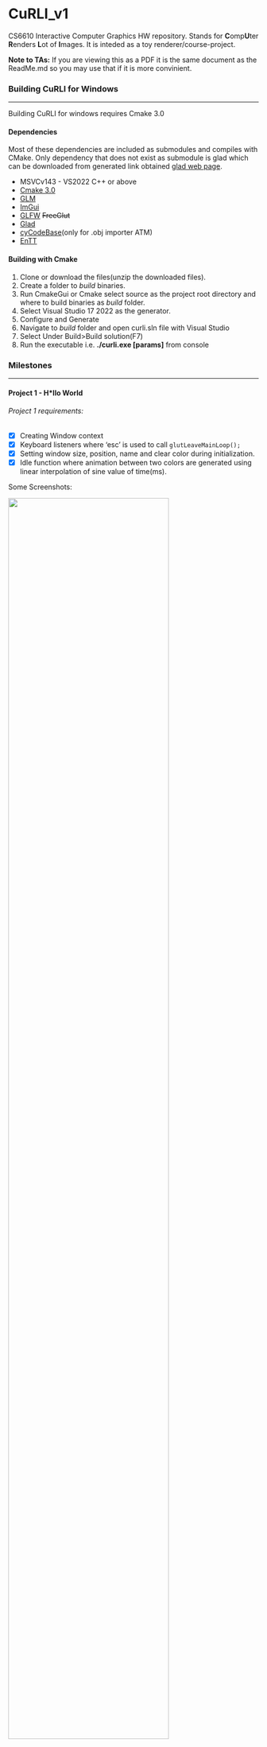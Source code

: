 # CuRLI_v1
CS6610 Interactive Computer Graphics HW repository. Stands for **C**omp**U**ter **R**enders **L**ot of **I**mages. It is inteded as a toy renderer/course-project.

**Note to TAs:** If you are viewing this as a PDF it is the same document as the ReadMe.md so you may use that if it is more convinient. 


### Building CuRLI for Windows
---
Building CuRLI for windows requires Cmake 3.0
#### Dependencies 
Most of these dependencies are included as submodules and compiles with CMake. Only dependency that does not exist as submodule is glad which can be downloaded from generated link obtained [glad web page](https://glad.dav1d.de/).
- MSVCv143 - VS2022 C++ or above
- [Cmake 3.0](https://cmake.org/)
- [GLM](https://github.com/g-truc/glm)
- [ImGui](https://github.com/ocornut/imgui)
- [GLFW](https://github.com/glfw/glfw) ~~FreeGlut~~
- [Glad](https://glad.dav1d.de/#language=c&specification=gl&api=gl%3D4.6&api=gles1%3Dnone&api=gles2%3Dnone&api=glsc2%3Dnone&profile=compatibility&loader=on)
- [cyCodeBase](http://www.cemyuksel.com/cyCodeBase/)(only for .obj importer ATM)
- [EnTT](https://github.com/skypjack/entt)

#### Building with Cmake
1. Clone or download the files(unzip the downloaded files).
2. Create a folder to *build* binaries.
3. Run CmakeGui or Cmake select source as the project root directory and where to build binaries as *build* folder.
4. Select Visual Studio 17 2022 as the generator.
5. Configure and Generate
6. Navigate to *build* folder and open curli.sln file with Visual Studio
7. Select Under Build>Build solution(F7)
8. Run the executable i.e. **./curli.exe [params]** from console

### Milestones
---
#### Project 1 - H*llo World
###### Project 1 requirements:
- [x] Creating Window context
- [x] Keyboard listeners where ‘esc’ is used to call `glutLeaveMainLoop();`
- [x] Setting window size, position, name and clear color during initialization.
- [x] Idle function where animation between two colors are generated using linear interpolation of sine value of time(ms).
  
Some Screenshots:

<img src="./images/pr1_1.jpg" width=80%>
<img src="./images/pr1_2.jpg" width=80%>

---

#### Project 2 - Transformations
###### Project 2 requirements:
- [x] Integrated `cyTriMesh` class to load .obj files from console arguments. Now path to a .obj mesh needs to be given to executable as the first argument as follows: `./curli.exe path/to/mesh`
- [x] Implemented very simple shaders (/assets/shaders/simple/...) to transform and render vertex points in a constant single color as `GL_POINTS`.
- [x] Implemented tarball controlled lookAt camera where `left mouse button + drag` adjusts two angles of the camera and `right mouse button + drag` adjusts the distance of the camera to *center*.
- [x] Programmed a Imgui window and keyboard shortcuts that allows reloading(`F5`) and recompiling(`F6`) of the shader files. This means that one can edit shader files after curli launches, pressing F5 and F6 will use the edited shaders if compilation is successful.
- [x] Imgui window also includes a button that recenters camera(`F1`) to the mesh center point.
- [x] Pressing `P` also lets user switch between orthographic and perspective projection types.
###### Additional Features:
- [Curiously recurring template pattern](https://en.cppreference.com/w/cpp/language/crtp) has been utulized to have staged renderers and application.
    - Application stages are: `Initialize()`, `Render()`, `DrawGui()`, `Terminate()`.Render and DrawGui are called in a render loop. 
  - Each renderer `A` that implements base class `Renderer<A>` will need to override `Start()` `PreUpdate()` `Update()` and `End()`. These functions are called on various stages of the application allowing custimizable renderers to be written.
- Also programmed a simple event dispatcher system which gets the input&windowing events by `glfw` to be queued. The queued event is resolved in render loop.
  - Each renderer has the option to override certain event calls dispatched by the system if the fuctions are overriden they are called by the `dispatchEvent()`
- Inside `PreUpdate()` function of this projects renderer (`TeapotRenderer`) I set the model matrix of the teapot to a rotation matrix that updates the angle over time. This causes teapot to revolve around itself.

Some Screenshots:

<img src="./images/pr2_1.png" width=80%>
<img src="./images/pr2_2.png" width=80%>

---
#### Project 3 - Shading
###### Project 3 requirements:
- [x] Displayed triangles instead of points
- [x] Uploaded and transforming vertex normals using inverse transpose of model view matrix
- [x] Imlemented Blinn-Phong shading in view space using half angles.
- [x] Added orbital controls to the first point light source inserted into the scene.
###### Additional Features:
- Integrated EnTT --- an entity-component system.
  - Using EnTT several components have been developed:
    - `CLight`: Illuminates the scene currently only as point light but soon other types will be implemented.
    - `CTransform`: A transform component that is traditionally used to generate model matrices for shaders
    - `CTriMesh`: Wrapper for cyTriMesh allows entities to have geometry
    - `CVertexArrayObject`: Allows geometry to be drawn using bound VBOs and EBO(optional). Automaticly handles and selects which draw calls to make.
- Implemented `OpenGLProgram` abstraction which alows convenience binding shaders and uploading uniforms.
- Using the ECS I let shaders render multiple light sources over multiple objects.

Some Screenshots:

<img src="./images/pr3_1.png" width=80%>
<img src="./images/pr3_2.png" width=80%>

---
#### Physically Based Animation - Assignment 1
###### A simple one-particle system:
- [x] Rendering and shading 3D sphere as a particle.
- [x] `LShift + Mouse drag` can interactively apply force.
- [x] 3D arrow as force vector indicator.
- [x] Programmable VelocityField2D component with respective UI to add/remove from the scene.
- [x] Programmable ForceField2D component with respective UI to add/remove from the scene.
- [x] Euler integrator (explicit or implicit) and its selection UI.
- [x] BoundingBox class with VertexArrayObject component so it can be drawn as GL_LINES.

Some Screenshots:

<img src="./images/pra1_1.png" width=80%>

#### Project 4 - Textures
###### Project 4 requirements:
- [X] Load and parse .mtl files associated with .obj files.
- [X] Load and decode .png files as textures.
- [X] Use cmdline to read .obj files 
  - Usage `-model --path ../path/to/your.obj`
  - Appending `--rb` after `-model` tag attaches `CRigidBody` component to the model which includes this object in WIP physics events.
- [X] Display textures properly on the object.
- [x] Include the specular texture, specified in the mtl file, for adjusting the specular color of the object.

###### Additional Features:
- Improved UI using ImGUI and EnTT.
  - Now scene objects are displayed in a list.
  - Selecting an object from a list allows user to see different components attached to the object.
- Using the Top menu bar user can load .obj files.
  - `File>import .obj file`
- Again using the top menu bar user can add components to the selected scene object.
  - Under `Edit > Attach component`
- User can also create empty entities to attach objects to it using `Edit>Create Entity`


Some Screenshots:

<img src="./images/pr4_1.png" width=80%>
<img src="./images/pr4_2.png" width=80%>

#### Project 5 - Render Buffers
###### Project 5 requirements:
- [X] Loads and parses `.obj` files as command-line arguments.
   - Usage `-model --path ../path/to/your.obj`
   - For this specific example to work call the program with a plane.obj file provided inside assets. I have set up a scene for easy grading
- [X] The objects are rendered with the textures coupled with their `.obj` and `.mtl` files.
- [X] The provided scene can be rendered without the teapot on the actual viewport (but on the texture) by adjusting visibilty settings on Mesh component using the GUI. 
- [X] Display the rendered texture by mapping it on a square-shaped plane.
- [x] Camera controls work the same as with the previous assignments.
- [x] If the ALT key is pressed, the left and right mouse buttons (and drag) controls the same view parameters for rendering texture on the plane.
- [X] Background of the image plane is set to phong diffuse color of the plane to separate it from the background color. 
- [X] The rendered texture uses bilinear filtering for magnification and mip-mapping with anisotropic filtering for minification.

###### Additional Features:
- Seperated OpenGL concepts like `VertexArrayObject` and `Textures` are seperated from scene/entity component system.
  - This seperation allows better and cleaner implementation.
  - For textures I have implemented a `CImageMaps` component which maintains a `std::vector` of `ImageMap`. `ImageMap` data and properties are converted to `OpenGLProgram` Textures and bound acordingly.
  - For Rendered textures I maintain a wrapper struct for `Texture2D` struct which creates frame and depth buffers on request. This struct comes with a `Render(...)` function. This function takes another `std::function` as parameter and calls it after binding the relevant buffers and the viewport. Calling `RenderedTexture2D`'s Render function at Renderer's `Preupdate` function I can pass the `Update` function pointer as a parameter and render the scene as it would to that texture.
  - The component `CImageMaps` handles rendered textures by creating a `Camera` object along them instead of decoding a image file and storing it.
- Implemented a GUI for textures where bound textures and their respective slots are displayed.
  - For rendered textures this view is live and can be used to adjust camera pressing `alt`.
- Reimplemented `TriMesh` class not to rely on `cy::TriMesh`. Now cy::TriMesh is only used for importing `.obj` files.
  - For better shading I implemented re-indexing and duplicating certain vertex attributes as OBJ format uses multiple faced indexing. 


Some Screenshots:

<img src="./images/pr5_1.png" width=80%>
<img src="./images/pr5_2.png" width=80%>